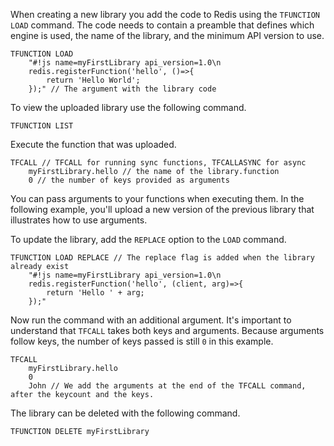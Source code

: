 When creating a new library you add the code to Redis using the `TFUNCTION LOAD` command.
The code needs to contain a preamble that defines which engine is used, the name of the library, and the minimum API version to use.

```redis Upload library
TFUNCTION LOAD 
    "#!js name=myFirstLibrary api_version=1.0\n
    redis.registerFunction('hello', ()=>{
        return 'Hello World';
    });" // The argument with the library code
```

To view the uploaded library use the following command.

```redis View libraries
TFUNCTION LIST
```

Execute the function that was uploaded.

```redis Execute function
TFCALL // TFCALL for running sync functions, TFCALLASYNC for async
    myFirstLibrary.hello // the name of the library.function
    0 // the number of keys provided as arguments
```

You can pass arguments to your functions when executing them. In the following example, you'll upload a new version of the previous library that illustrates how to use arguments.

To update the library, add the `REPLACE` option to the `LOAD` command.

```redis Replace the library
TFUNCTION LOAD REPLACE // The replace flag is added when the library already exist
    "#!js name=myFirstLibrary api_version=1.0\n
    redis.registerFunction('hello', (client, arg)=>{
        return 'Hello ' + arg;
    });"
```

Now run the command with an additional argument. It's important to understand that `TFCALL` takes both keys and arguments. Because arguments follow keys, the number of keys passed is still `0` in this example.

```redis Execute function
TFCALL
    myFirstLibrary.hello
    0
    John // We add the arguments at the end of the TFCALL command, after the keycount and the keys.
```

The library can be deleted with the following command.

```redis Delete library
TFUNCTION DELETE myFirstLibrary
```
